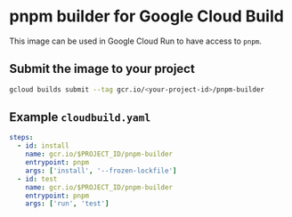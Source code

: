 # pnpm builder for Google Cloud Build

This image can be used in Google Cloud Run to have access to `pnpm`.

## Submit the image to your project

```bash
gcloud builds submit --tag gcr.io/<your-project-id>/pnpm-builder
```

## Example `cloudbuild.yaml`

```yaml
steps:
  - id: install
    name: gcr.io/$PROJECT_ID/pnpm-builder
    entrypoint: pnpm
    args: ['install', '--frozen-lockfile']
  - id: test
    name: gcr.io/$PROJECT_ID/pnpm-builder
    entrypoint: pnpm
    args: ['run', 'test']
```
